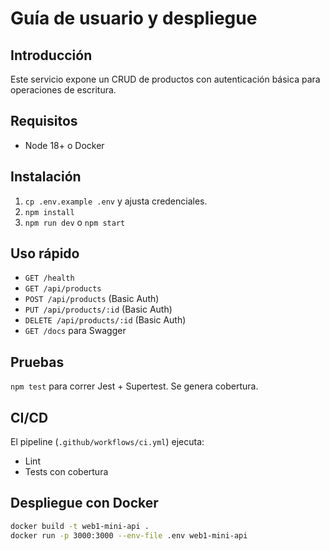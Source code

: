 # Guía de usuario y despliegue

## Introducción
Este servicio expone un CRUD de productos con autenticación básica para operaciones de escritura.

## Requisitos
- Node 18+ o Docker

## Instalación
1. `cp .env.example .env` y ajusta credenciales.
2. `npm install`
3. `npm run dev` o `npm start`

## Uso rápido
- `GET /health`
- `GET /api/products`
- `POST /api/products` (Basic Auth)
- `PUT /api/products/:id` (Basic Auth)
- `DELETE /api/products/:id` (Basic Auth)
- `GET /docs` para Swagger

## Pruebas
`npm test` para correr Jest + Supertest. Se genera cobertura.

## CI/CD
El pipeline (`.github/workflows/ci.yml`) ejecuta:
- Lint
- Tests con cobertura

## Despliegue con Docker
```bash
docker build -t web1-mini-api .
docker run -p 3000:3000 --env-file .env web1-mini-api
```

